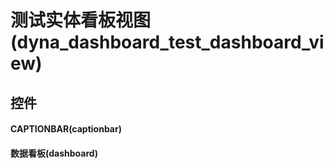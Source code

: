 # 测试实体看板视图(dyna_dashboard_test_dashboard_view)  <!-- {docsify-ignore-all} -->



## 控件
#### CAPTIONBAR(captionbar)
#### 数据看板(dashboard)


<script>
 const { createApp } = Vue
  createApp({
    data() {
      return {

      }
    }
  }).use(ElementPlus).mount('#app')
</script>